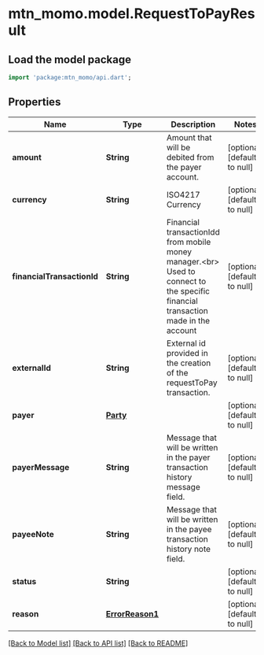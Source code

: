 # mtn_momo.model.RequestToPayResult

## Load the model package
```dart
import 'package:mtn_momo/api.dart';
```

## Properties
Name | Type | Description | Notes
------------ | ------------- | ------------- | -------------
**amount** | **String** | Amount that will be debited from the payer account. | [optional] [default to null]
**currency** | **String** | ISO4217 Currency | [optional] [default to null]
**financialTransactionId** | **String** | Financial transactionIdd from mobile money manager.&lt;br&gt; Used to connect to the specific financial transaction made in the account | [optional] [default to null]
**externalId** | **String** | External id provided in the creation of the requestToPay transaction. | [optional] [default to null]
**payer** | [**Party**](Party.md) |  | [optional] [default to null]
**payerMessage** | **String** | Message that will be written in the payer transaction history message field. | [optional] [default to null]
**payeeNote** | **String** | Message that will be written in the payee transaction history note field. | [optional] [default to null]
**status** | **String** |  | [optional] [default to null]
**reason** | [**ErrorReason1**](ErrorReason1.md) |  | [optional] [default to null]

[[Back to Model list]](../README.md#documentation-for-models) [[Back to API list]](../README.md#documentation-for-api-endpoints) [[Back to README]](../README.md)

